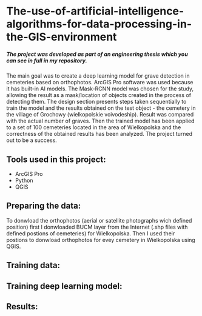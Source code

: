 # The-use-of-artificial-intelligence-algorithms-for-data-processing-in-the-GIS-environment
##### The project was developed as part of an engineering thesis which you can see in full in my repository.

The main goal was to create a deep learning model for grave detection in cemeteries based on orthophotos. ArcGIS Pro software was used because it has built-in AI models. The Mask-RCNN model was chosen for the study, allowing the result as a mask/location of objects created in the process of detecting them. The design section presents steps taken sequentially to train the model and the results obtained on the test object - the cemetery in the village of Grochowy (wielkopolskie voivodeship). Result was compared with the actual number of graves. Then the trained model has been applied to a set of 100 cemeteries located in the area of Wielkopolska and the correctness of the obtained results has been analyzed. The project turned out to be a success.

## Tools used in this project:
- ArcGIS Pro
- Python
- QGIS

## Preparing the data:
To donwload the orthophotos (aerial or satellite photographs wich defined position) first I donwloaded BUCM layer from the Internet (.shp files with defined postions of cemeteries) for Wielkopolska. Then I used their postions to donwload orthophotos for evey cemetery in Wielkopolska using QGIS.

## Training data:

## Training deep learning model:

## Results:
